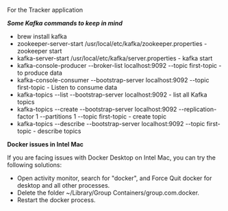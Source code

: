 For the Tracker application

***Some Kafka commands to keep in mind***

* brew install kafka
* zookeeper-server-start /usr/local/etc/kafka/zookeeper.properties - zookeeper start
* kafka-server-start /usr/local/etc/kafka/server.properties - kafka start
* kafka-console-producer --broker-list localhost:9092 --topic first-topic - to produce data
* kafka-console-consumer --bootstrap-server localhost:9092 --topic first-topic - Listen to consume data
* kafka-topics --list --bootstrap-server localhost:9092 - list all Kafka topics
*  kafka-topics --create --bootstrap-server localhost:9092 --replication-factor 1 --partitions 1 --topic first-topic - create topic
* kafka-topics --describe --bootstrap-server localhost:9092 --topic first-topic - describe topics

**Docker issues in Intel Mac**

If you are facing issues with Docker Desktop on Intel Mac, you can try the following solutions:
* Open activity monitor, search for "docker", and Force Quit docker for desktop and all other processes.
* Delete the folder ~/Library/Group Containers/group.com.docker.
* Restart the docker process.
